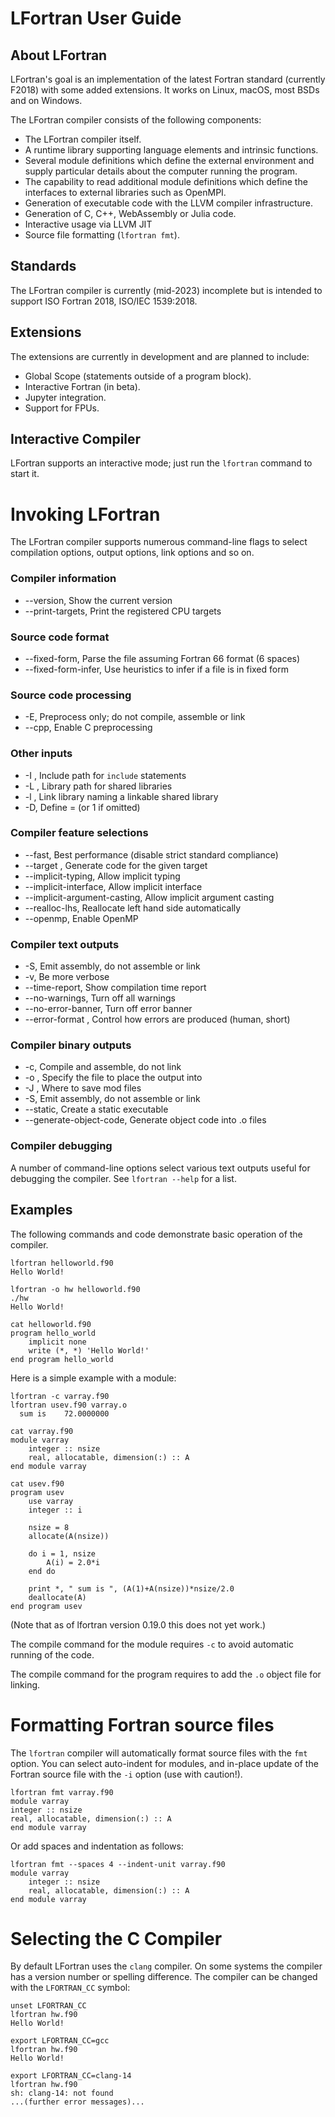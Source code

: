 # LFortran User Guide

## About LFortran

LFortran's goal is an implementation of the latest Fortran standard (currently F2018) with
some added extensions.  It works on Linux, macOS, most BSDs and on Windows.

The LFortran compiler consists of the following components:

* The LFortran compiler itself.
* A runtime library supporting language elements and intrinsic functions.
* Several module definitions which define the external environment and
  supply particular details about the computer running the program.
* The capability to read additional module definitions which define
  the interfaces to external libraries such as OpenMPI.
* Generation of executable code with the LLVM compiler infrastructure.
* Generation of C, C++, WebAssembly or Julia code.
* Interactive usage via LLVM JIT
* Source file formatting (`lfortran fmt`).

## Standards

The LFortran compiler is currently (mid-2023) incomplete but is intended
to support ISO Fortran 2018, ISO/IEC 1539:2018.

## Extensions

The extensions are currently in development and are planned to include:

* Global Scope (statements outside of a program block).
* Interactive Fortran (in beta).
* Jupyter integration.
* Support for FPUs.

## Interactive Compiler

LFortran supports an interactive mode; just run the `lfortran` command
to start it.

# Invoking LFortran

The LFortran compiler supports numerous command-line flags to select
compilation options, output options, link options and so on.

### Compiler information

* --version, Show the current version
* --print-targets, Print the registered CPU targets

### Source code format

* --fixed-form, Parse the file assuming Fortran 66 format (6 spaces)
* --fixed-form-infer, Use heuristics to infer if a file is in fixed form

### Source code processing

* -E, Preprocess only; do not compile, assemble or link
* --cpp, Enable C preprocessing

### Other inputs

* -I <value>, Include path for `include` statements
* -L <value>, Library path for shared libraries
* -l <value>, Link library naming a linkable shared library
* -D, Define <macro>=<value> (or 1 if <value> omitted)

### Compiler feature selections

* --fast, Best performance (disable strict standard compliance)
* --target <value>, Generate code for the given target
* --implicit-typing, Allow implicit typing
* --implicit-interface, Allow implicit interface
* --implicit-argument-casting, Allow implicit argument casting
* --realloc-lhs, Reallocate left hand side automatically
* --openmp, Enable OpenMP

### Compiler text outputs

* -S, Emit assembly, do not assemble or link
* -v, Be more verbose
* --time-report, Show compilation time report
* --no-warnings, Turn off all warnings
* --no-error-banner, Turn off error banner
* --error-format <value>, Control how errors are produced (human, short)

### Compiler binary outputs

* -c, Compile and assemble, do not link
* -o <value>, Specify the file to place the output into
* -J <value>, Where to save mod files
* -S, Emit assembly, do not assemble or link
* --static, Create a static executable
* --generate-object-code, Generate object code into .o files

### Compiler debugging

A number of command-line options select various text outputs useful
for debugging the compiler.  See `lfortran --help` for a list.

## Examples

The following commands and code demonstrate basic operation of the compiler.

```
lfortran helloworld.f90
Hello World!

lfortran -o hw helloworld.f90
./hw
Hello World!

cat helloworld.f90
program hello_world
    implicit none
    write (*, *) 'Hello World!'
end program hello_world

```

Here is a simple example with a module:

```
lfortran -c varray.f90
lfortran usev.f90 varray.o
  sum is    72.0000000

cat varray.f90
module varray
    integer :: nsize
    real, allocatable, dimension(:) :: A
end module varray

cat usev.f90
program usev
    use varray
    integer :: i

    nsize = 8
    allocate(A(nsize))

    do i = 1, nsize
        A(i) = 2.0*i
    end do

    print *, " sum is ", (A(1)+A(nsize))*nsize/2.0
    deallocate(A)
end program usev

```

(Note that as of lfortran version 0.19.0 this does not yet work.)

The compile command for the module requires `-c` to avoid automatic running
of the code.

The compile command for the program requires to add the `.o` object file
for linking.

# Formatting Fortran source files

The `lfortran` compiler will automatically format source files with the `fmt`
option.  You can select auto-indent for modules, and in-place update of
the Fortran source file with the `-i` option (use with caution!).

```
lfortran fmt varray.f90
module varray
integer :: nsize
real, allocatable, dimension(:) :: A
end module varray
```

Or add spaces and indentation as follows:

```
lfortran fmt --spaces 4 --indent-unit varray.f90
module varray
    integer :: nsize
    real, allocatable, dimension(:) :: A
end module varray
```

# Selecting the C Compiler

By default LFortran uses the `clang` compiler.  On some systems
the compiler has a version number or spelling difference.  The compiler
can be changed with the `LFORTRAN_CC` symbol:

```
unset LFORTRAN_CC
lfortran hw.f90
Hello World!

export LFORTRAN_CC=gcc
lfortran hw.f90
Hello World!

export LFORTRAN_CC=clang-14
lfortran hw.f90
sh: clang-14: not found
...(further error messages)...
```

